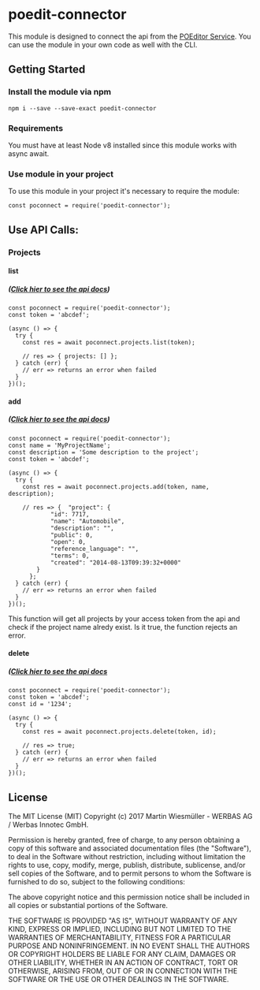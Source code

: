 # poedit-connector

This module is designed to connect the api from the [POEditor Service](https://poeditor.com). You can use the module in your own code as well with the CLI.

## Getting Started

### Install the module via npm

```
npm i --save --save-exact poedit-connector
```

### Requirements

You must have at least Node v8 installed since this module works with async await.


### Use module in your project

To use this module in your project it's necessary to require the module:

```
const poconnect = require('poedit-connector');
```

## Use API Calls:

### Projects

#### list

##### ([Click hier to see the api docs](https://poeditor.com/docs/api#projects_list))

```
const poconnect = require('poedit-connector');
const token = 'abcdef';

(async () => {
  try {
    const res = await poconnect.projects.list(token);

    // res => { projects: [] };
  } catch (err) {
    // err => returns an error when failed
  }
})();
```

#### add

##### ([Click hier to see the api docs](https://poeditor.com/docs/api#projects_add))

```
const poconnect = require('poedit-connector');
const name = 'MyProjectName';
const description = 'Some description to the project';
const token = 'abcdef';

(async () => {
  try {
    const res = await poconnect.projects.add(token, name, description);

    // res => {  "project": {
            "id": 7717,
            "name": "Automobile",
            "description": "",
            "public": 0,
            "open": 0,
            "reference_language": "",
            "terms": 0,
            "created": "2014-08-13T09:39:32+0000"
        }
      };
  } catch (err) {
    // err => returns an error when failed
  }
})();
```

This function will get all projects by your access token from the api and check if the project name alredy exist. Is it true, the function rejects an error.

#### delete

##### ([Click hier to see the api docs](https://poeditor.com/docs/api#projects_delete)

```
const poconnect = require('poedit-connector');
const token = 'abcdef';
const id = '1234';

(async () => {
  try {
    const res = await poconnect.projects.delete(token, id);

    // res => true;
  } catch (err) {
    // err => returns an error when failed
  }
})();
```

## License

The MIT License (MIT)
Copyright (c) 2017 Martin Wiesmüller - WERBAS AG / Werbas Innotec GmbH.

Permission is hereby granted, free of charge, to any person obtaining a copy of this software and associated documentation files (the "Software"), to deal in the Software without restriction, including without limitation the rights to use, copy, modify, merge, publish, distribute, sublicense, and/or sell copies of the Software, and to permit persons to whom the Software is furnished to do so, subject to the following conditions:

The above copyright notice and this permission notice shall be included in all copies or substantial portions of the Software.

THE SOFTWARE IS PROVIDED "AS IS", WITHOUT WARRANTY OF ANY KIND, EXPRESS OR IMPLIED, INCLUDING BUT NOT LIMITED TO THE WARRANTIES OF MERCHANTABILITY, FITNESS FOR A PARTICULAR PURPOSE AND NONINFRINGEMENT. IN NO EVENT SHALL THE AUTHORS OR COPYRIGHT HOLDERS BE LIABLE FOR ANY CLAIM, DAMAGES OR OTHER LIABILITY, WHETHER IN AN ACTION OF CONTRACT, TORT OR OTHERWISE, ARISING FROM, OUT OF OR IN CONNECTION WITH THE SOFTWARE OR THE USE OR OTHER DEALINGS IN THE SOFTWARE.
